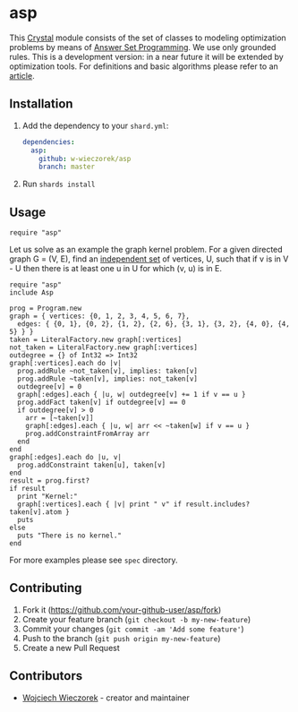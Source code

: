 # asp

This [Crystal](https://crystal-lang.org/) module consists of the set of classes to modeling optimization problems by means of [Answer Set Programming](https://en.wikipedia.org/wiki/Answer_set_programming). We use only grounded rules. This is a development version: in a near future it will be extended by optimization tools. For definitions and basic algorithms please refer to an [article](https://www.mdpi.com/2076-3417/10/21/7700).

## Installation

1. Add the dependency to your `shard.yml`:

   ```yaml
   dependencies:
     asp:
       github: w-wieczorek/asp
       branch: master
   ```

2. Run `shards install`

## Usage

```crystal
require "asp"
```

Let us solve as an example the graph kernel problem. For a given directed graph
G = (V, E), find an [independent set](https://en.wikipedia.org/wiki/Independent_set_(graph_theory))
of vertices, U, such that if v is in V - U then there is at least one u in U for which (v, u) is
in E.

```crystal
require "asp"
include Asp

prog = Program.new
graph = { vertices: {0, 1, 2, 3, 4, 5, 6, 7}, 
  edges: { {0, 1}, {0, 2}, {1, 2}, {2, 6}, {3, 1}, {3, 2}, {4, 0}, {4, 5} } }
taken = LiteralFactory.new graph[:vertices]
not_taken = LiteralFactory.new graph[:vertices]
outdegree = {} of Int32 => Int32
graph[:vertices].each do |v|
  prog.addRule ~not_taken[v], implies: taken[v]
  prog.addRule ~taken[v], implies: not_taken[v]
  outdegree[v] = 0
  graph[:edges].each { |u, w| outdegree[v] += 1 if v == u }
  prog.addFact taken[v] if outdegree[v] == 0
  if outdegree[v] > 0
    arr = [~taken[v]]
    graph[:edges].each { |u, w| arr << ~taken[w] if v == u }
    prog.addConstraintFromArray arr
  end
end
graph[:edges].each do |u, v|
  prog.addConstraint taken[u], taken[v]
end
result = prog.first?
if result
  print "Kernel:"
  graph[:vertices].each { |v| print " v" if result.includes? taken[v].atom }
  puts
else
  puts "There is no kernel."
end
```

For more examples please see `spec` directory.

## Contributing

1. Fork it (<https://github.com/your-github-user/asp/fork>)
2. Create your feature branch (`git checkout -b my-new-feature`)
3. Commit your changes (`git commit -am 'Add some feature'`)
4. Push to the branch (`git push origin my-new-feature`)
5. Create a new Pull Request

## Contributors

- [Wojciech Wieczorek](https://github.com/w-wieczorek) - creator and maintainer
